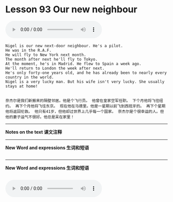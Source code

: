 # Lesson 93 Our new neighbour

​<audio id="audio" controls="" loop="loop">
    <source id="mp3" src="https://online1.tingclass.net/lesson/shi0529/0000/16/93.mp3"> 
</audio>

```
Nigel is our new next-door neighbour. He's a pilot.
He was in the R.A.F.
He will fly to New York next month.
The month after next he'll fly to Tokyo.
At the moment, he's in Madrid. He flew to Spain a week ago.
He'll return to London the week after next.
He's only forty-one years old, and he has already been to nearly every country in the world.
Nigel is a very lucky man. But his wife isn't very lucky. She usually stays at home!


奈杰尔是我们新搬来的隔壁邻居。他是个飞行员。 他曾在皇家空军任职。 下个月他将飞往纽约。 再下个月他将飞往东京。 现在他在马德里。他是一星期以前飞到西班牙的。 再下个星期他将返回伦敦。 他只有41岁，但他却过世界上几乎每一个国家。 奈杰尔是个很幸运的人。但他的妻子运气不很好。他总是呆在家里！
```

------------
**Notes on the text 课文注释**

-------------
**New Word and expressions 生词和短语**
```markdown

```
-------------

**New Word and expressions 生词和短语**
```markdown

```

<audio id="audio" controls="" loop="loop">
    <source id="mp3" src="https://i.xiao84.com/en-nce/1mp3-en/lesson94.mp3">
</audio>